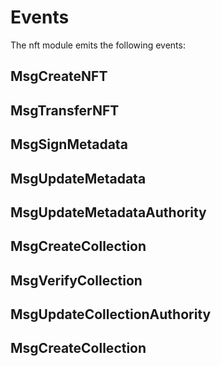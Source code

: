 # Events

The nft module emits the following events:

## MsgCreateNFT

## MsgTransferNFT

## MsgSignMetadata

## MsgUpdateMetadata

## MsgUpdateMetadataAuthority

## MsgCreateCollection

## MsgVerifyCollection

## MsgUpdateCollectionAuthority

## MsgCreateCollection
